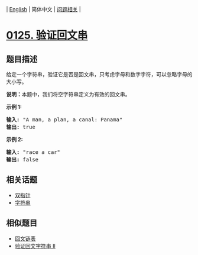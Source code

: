
| [English](README_EN.md) | 简体中文 | [问题相关](QUESTION.md) |
# [0125. 验证回文串](https://leetcode-cn.com/problems/valid-palindrome/)
## 题目描述
<p>给定一个字符串，验证它是否是回文串，只考虑字母和数字字符，可以忽略字母的大小写。</p>

<p><strong>说明：</strong>本题中，我们将空字符串定义为有效的回文串。</p>

<p><strong>示例 1:</strong></p>

<pre><strong>输入:</strong> &quot;A man, a plan, a canal: Panama&quot;
<strong>输出:</strong> true
</pre>

<p><strong>示例 2:</strong></p>

<pre><strong>输入:</strong> &quot;race a car&quot;
<strong>输出:</strong> false
</pre>

## 相关话题
- [双指针](https://leetcode-cn.com/tag/two-pointers)
- [字符串](https://leetcode-cn.com/tag/string)
## 相似题目
- [回文链表](../0234/README.md)
- [验证回文字符串 Ⅱ](../0680/README.md)

